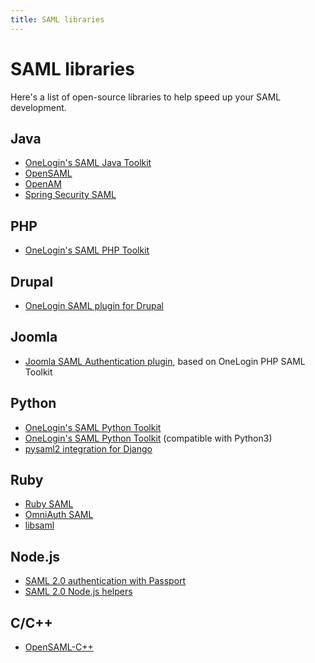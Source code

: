 ```yaml
---
title: SAML libraries
---
```


# SAML libraries

Here's a list of open-source libraries to help speed up your SAML development.

## Java

- [OneLogin's SAML Java Toolkit](https://github.com/onelogin/java-saml)
- [OpenSAML](https://wiki.shibboleth.net/confluence/display/OS30/Home)
- [OpenAM](https://forgerock.org/openam/)
- [Spring Security SAML](http://projects.spring.io/spring-security-saml/)

## PHP

- [OneLogin's SAML PHP Toolkit](https://github.com/onelogin/php-saml)

## Drupal

- [OneLogin SAML plugin for Drupal](https://github.com/onelogin/drupal-saml)

## Joomla

- [Joomla SAML Authentication plugin](https://github.com/onelogin/joomla-saml), based on OneLogin PHP SAML Toolkit

## Python

- [OneLogin's SAML Python Toolkit](https://github.com/onelogin/python-saml)
- [OneLogin's SAML Python Toolkit](https://github.com/onelogin/python3-saml) (compatible with Python3)
- [pysaml2 integration for Django](https://pypi.python.org/pypi/djangosaml2)

## Ruby

- [Ruby SAML](https://github.com/onelogin/ruby-saml)
- [OmniAuth SAML](https://github.com/omniauth/omniauth-saml)
- [libsaml](https://github.com/digidentity/libsaml)

## Node.js

- [SAML 2.0 authentication with Passport](https://github.com/bergie/passport-saml)
- [SAML 2.0 Node.js helpers](https://www.npmjs.com/package/saml2-js)

## C/C++

- [OpenSAML-C++](https://shibboleth.net/products/opensaml-cpp.html)
